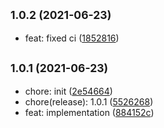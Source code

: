 ## <small>1.0.2 (2021-06-23)</small>

* feat: fixed ci ([1852816](https://github.com/simonecorsi/fine/commit/1852816))



## <small>1.0.1 (2021-06-23)</small>

* chore: init ([2e54664](https://github.com/simonecorsi/fine/commit/2e54664))
* chore(release): 1.0.1 ([5526268](https://github.com/simonecorsi/fine/commit/5526268))
* feat: implementation ([884152c](https://github.com/simonecorsi/fine/commit/884152c))



